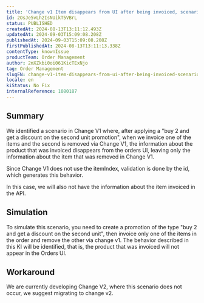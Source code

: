 ```yaml
---
title: 'Change v1 Item disappears from UI after being invoiced, scenario with promotion.'
id: 2OsJe5vLh2IsNUikT5VBrL
status: PUBLISHED
createdAt: 2024-08-13T13:11:12.493Z
updatedAt: 2024-09-03T15:09:08.208Z
publishedAt: 2024-09-03T15:09:08.208Z
firstPublishedAt: 2024-08-13T13:11:13.338Z
contentType: knownIssue
productTeam: Order Management
author: 2mXZkbi0oi061KicTExNjo
tag: Order Management
slugEN: change-v1-item-disappears-from-ui-after-being-invoiced-scenario-with-promotion
locale: en
kiStatus: No Fix
internalReference: 1080187
---
```


## Summary


We identified a scenario in Change V1 where, after applying a "buy 2 and get a discount on the second unit promotion", when we invoice one of the items and the second is removed via Change V1, the information about the product that was invoiced disappears from the orders UI, leaving only the information about the item that was removed in Change V1.

Since Change V1 does not use the itemIndex, validation is done by the id, which generates this behavior.

In this case, we will also not have the information about the item invoiced in the API.


##

## Simulation


To simulate this scenario, you need to create a promotion of the type "buy 2 and get a discount on the second unit", then invoice only one of the items in the order and remove the other via change v1.
The behavior described in this KI will be identified, that is, the product that was invoiced will not appear in the Orders UI.


##

## Workaround


We are currently developing Change V2, where this scenario does not occur, we suggest migrating to change v2.





